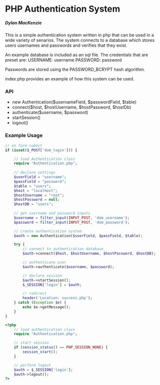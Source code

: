 # PHP Authentication System
##### Dylan MacKenzie

This is a simple authentication system written in php that can be used in a wide variety of senarios. The system connects to a database which stores users usernames and passwords and verifies that they exist.

An example database is included as an sql file. The credentials that are preset are:
USERNAME: username
PASSWORD: password

Passwords are stored using the PASSWORD_BCRYPT hash algorithm.

index.php provides an example of how this system can be used. 

### API

  - new Authentication($usernameField, $passwordField, $table)
  - connect($host, $hostUsername, $hostPassword, $hostDb)
  - authenticate($username, $password)
  - startSession()
  - logout()

### Example Usage
```php
// on form submit
if (isset($_POST['dom_login'])) {

    // load Authentication class
    require "Authentication.php";
    
    // declare settings
    $userField = "username";
    $passField = "password";
    $table = "users";
    $host = "localhost";
    $hostUsername = "root";
    $hostPassword = null;
    $hostDB = "users";
    
    // get username and password inputs
    $username = filter_input(INPUT_POST, 'dom_username');
    $password = filter_input(INPUT_POST, 'dom_password');

    // create authentication system
    $auth = new Authentication($userField, $passField, $table);

    try {
        // connect to authentication database
        $auth->connect($host, $hostUsername, $hostPassword, $hostDB);

        // authenticate user
        $auth->authenticate($username, $password);

        // declare session
        $auth->startSession();
        $_SESSION['login'] = $auth;

        // redirect
        header('Location: success.php');
    } catch (Exception $e) {
        echo $e->getMessage();
    }
}
```
```php
<?php
    // load authentication class
    require "Authentication.php";

    // start session
    if (session_status() == PHP_SESSION_NONE) {
        session_start();
    }

    // perform logout
    $auth = $_SESSION['login'];
    $auth->logout();
?>
```
